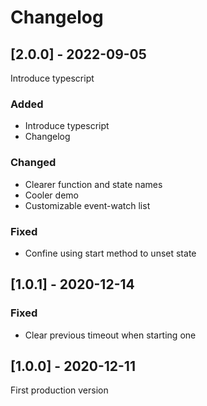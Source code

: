 # Changelog

## [2.0.0] - 2022-09-05

Introduce typescript

### Added
- Introduce typescript
- Changelog

### Changed
- Clearer function and state names
- Cooler demo
- Customizable event-watch list

### Fixed
- Confine using start method to unset state


## [1.0.1] - 2020-12-14

### Fixed
- Clear previous timeout when starting one


## [1.0.0] - 2020-12-11

First production version
